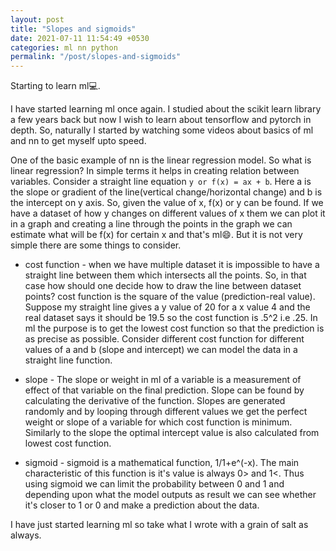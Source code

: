 ```yaml
---
layout: post
title: "Slopes and sigmoids"
date: 2021-07-11 11:54:49 +0530
categories: ml nn python
permalink: "/post/slopes-and-sigmoids"
---
```


Starting to learn ml💻.

I have started learning ml once again. I studied about the scikit learn library a few years back but now I wish to learn about tensorflow and pytorch in depth. So, naturally I started by watching some videos about basics of ml and nn to get myself upto speed.

One of the basic example of nn is the linear regression model. So what is linear regression? In simple terms it helps in creating relation between variables. Consider a straight line equation `y or f(x) = ax + b`. Here a is the slope or gradient of the line(vertical change/horizontal change) and b is the intercept on y axis. So, given the value of x, f(x) or y can be found. If we have a dataset of how y changes on different values of x them we can plot it in a graph and creating a line through the points in the graph we can estimate what will be f(x) for certain x and that's ml😄. But it is not very simple there are some things to consider.

- cost function - when we have multiple dataset it is impossible to have a straight line between them which intersects all the points. So, in that case how should one decide how to draw the line between dataset points? cost function is the square of the value (prediction-real value). Suppose my straight line gives a y value of 20 for a x value 4 and the real dataset says it should be 19.5 so the cost function is .5^2 i.e .25. In ml the purpose is to get the lowest cost function so that the prediction is as precise as possible. Consider different cost function for different values of a and b (slope and intercept) we can model the data in a straight line function.

- slope - The slope or weight in ml of a variable is a measurement of effect of that variable on the final prediction. Slope can be found by calculating the derivative of the function. Slopes are generated randomly and by looping through different values we get the perfect weight or slope of a variable for which cost function is minimum. Similarly to the slope the optimal intercept value is also calculated from lowest cost function.

- sigmoid - sigmoid is a mathematical function, 1/1+e^(-x). The main characteristic of this function is it's value is always 0> and 1<. Thus using sigmoid we can limit the probability between 0 and 1 and depending upon what the model outputs as result we can see whether it's closer to 1 or 0 and make a prediction about the data.

I have just started learning ml so take what I wrote with a grain of salt as always.
